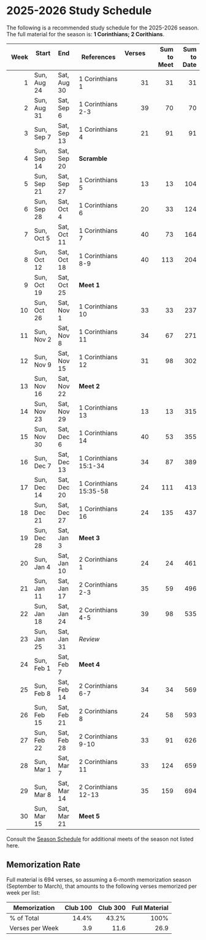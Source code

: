 <!-- docs:hide_top_photo -->

# 2025-2026 Study Schedule

The following is a recommended study schedule for the 2025-2026 season. The full material for the season is: **1 Corinthians; 2 Corithians**.

|  Week | Start       | End         | References             | Verses                 | Sum to Meet | Sum to Date |
| ----: | ----------- | ----------- | ---------------------- | ---------------------: | ----------: | ----------: |
|     1 | Sun, Aug 24 | Sat, Aug 30 | 1 Corinthians 1        |                     31 |          31 |          31 |
|     2 | Sun, Aug 31 | Sat, Sep 6  | 1 Corinthians 2-3      |                     39 |          70 |          70 |
|     3 | Sun, Sep 7  | Sat, Sep 13 | 1 Corinthians 4        |                     21 |          91 |          91 |
|     4 | Sun, Sep 14 | Sat, Sep 20 | **Scramble**           |                        |             |             |
|     5 | Sun, Sep 21 | Sat, Sep 27 | 1 Corinthians 5        |                     13 |          13 |         104 |
|     6 | Sun, Sep 28 | Sat, Oct 4  | 1 Corinthians 6        |                     20 |          33 |         124 |
|     7 | Sun, Oct 5  | Sat, Oct 11 | 1 Corinthians 7        |                     40 |          73 |         164 |
|     8 | Sun, Oct 12 | Sat, Oct 18 | 1 Corinthians 8-9      |                     40 |         113 |         204 |
|     9 | Sun, Oct 19 | Sat, Oct 25 | **Meet 1**             |                        |             |             |
|    10 | Sun, Oct 26 | Sat, Nov 1  | 1 Corinthians 10       |                     33 |          33 |         237 |
|    11 | Sun, Nov 2  | Sat, Nov 8  | 1 Corinthians 11       |                     34 |          67 |         271 |
|    12 | Sun, Nov 9  | Sat, Nov 15 | 1 Corinthians 12       |                     31 |          98 |         302 |
|    13 | Sun, Nov 16 | Sat, Nov 22 | **Meet 2**             |                        |             |             |
|    14 | Sun, Nov 23 | Sat, Nov 29 | 1 Corinthians 13       |                     13 |          13 |         315 |
|    15 | Sun, Nov 30 | Sat, Dec 6  | 1 Corinthians 14       |                     40 |          53 |         355 |
|    16 | Sun, Dec 7  | Sat, Dec 13 | 1 Corinthians 15:1-34  |                     34 |          87 |         389 |
|    17 | Sun, Dec 14 | Sat, Dec 20 | 1 Corinthians 15:35-58 |                     24 |         111 |         413 |
|    18 | Sun, Dec 21 | Sat, Dec 27 | 1 Corinthians 16       |                     24 |         135 |         437 |
|    19 | Sun, Dec 28 | Sat, Jan 3  | **Meet 3**             |                        |             |             |
|    20 | Sun, Jan 4  | Sat, Jan 10 | 2 Corinthians 1        |                     24 |          24 |         461 |
|    21 | Sun, Jan 11 | Sat, Jan 17 | 2 Corinthians 2-3      |                     35 |          59 |         496 |
|    22 | Sun, Jan 18 | Sat, Jan 24 | 2 Corinthians 4-5      |                     39 |          98 |         535 |
|    23 | Sun, Jan 25 | Sat, Jan 31 | *Review*               |                        |             |             |
|    24 | Sun, Feb 1  | Sat, Feb 7  | **Meet 4**             |                        |             |             |
|    25 | Sun, Feb 8  | Sat, Feb 14 | 2 Corinthians 6-7      |                     34 |          34 |         569 |
|    26 | Sun, Feb 15 | Sat, Feb 21 | 2 Corinthians 8        |                     24 |          58 |         593 |
|    27 | Sun, Feb 22 | Sat, Feb 28 | 2 Corinthians 9-10     |                     33 |          91 |         626 |
|    28 | Sun, Mar 1  | Sat, Mar 7  | 2 Corinthians 11       |                     33 |         124 |         659 |
|    29 | Sun, Mar 8  | Sat, Mar 14 | 2 Corinthians 12-13    |                     35 |         159 |         694 |
|    30 | Sun, Mar 15 | Sat, Mar 21 | **Meet 5**             |                        |             |             |

Consult the [Season Schedule](/meet/schedule) for additional meets of the season not listed here.

## Memorization Rate

Full material is 694 verses, so assuming a 6-month memorization season (September to March), that amounts to the following verses memorized per week per list:

| Memorization    | Club 100 | Club 300 | Full Material |
| --------------- | --------:| --------:| -------------:|
| % of Total      |    14.4% |    43.2% |          100% |
| Verses per Week |      3.9 |     11.6 |          26.9 |
